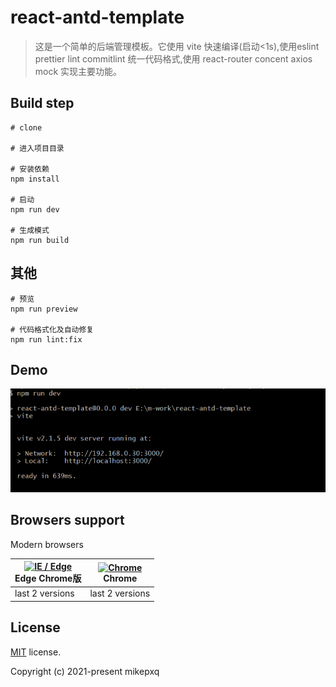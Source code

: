 # react-antd-template

> 这是一个简单的后端管理模板。它使用 vite 快速编译(启动<1s),使用eslint prettier lint commitlint 统一代码格式,使用 react-router concent axios mock 实现主要功能。

## Build step
```
# clone

# 进入项目目录

# 安装依赖
npm install

# 启动
npm run dev

# 生成模式
npm run build
```
## 其他

```
# 预览
npm run preview 

# 代码格式化及自动修复
npm run lint:fix
```
## Demo
![start time](./src/assets/npm-run-dev-demo.png)
## Browsers support

Modern browsers 

| [<img src="https://raw.githubusercontent.com/alrra/browser-logos/master/src/edge/edge_48x48.png" alt="IE / Edge" width="24px" height="24px" />](http://godban.github.io/browsers-support-badges/)</br> Edge Chrome版 | [<img src="https://raw.githubusercontent.com/alrra/browser-logos/master/src/chrome/chrome_48x48.png" alt="Chrome" width="24px" height="24px" />](http://godban.github.io/browsers-support-badges/)</br>Chrome |
| --------- | --------- | 
| last 2 versions| last 2 versions

<!--  [<img src="https://raw.githubusercontent.com/alrra/browser-logos/master/src/safari/safari_48x48.png" alt="Safari" width="24px" height="24px" />](http://godban.github.io/browsers-support-badges/)</br>Safari | [<img src="https://raw.githubusercontent.com/alrra/browser-logos/master/src/firefox/firefox_48x48.png" alt="Firefox" width="24px" height="24px" />](http://godban.github.io/browsers-support-badges/)</br>Firefox | -->
## License
[MIT](./LICENSE) license.

Copyright (c) 2021-present mikepxq